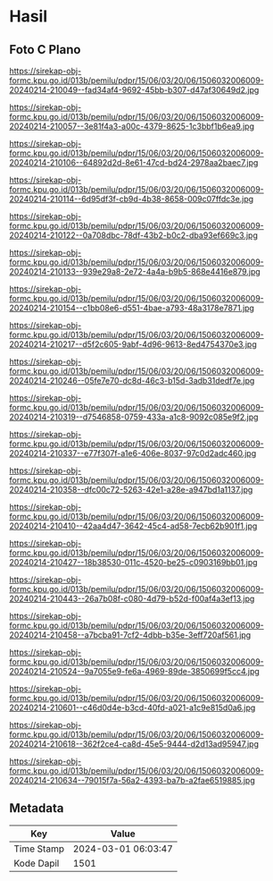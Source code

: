 # Hasil

## Foto C Plano

https://sirekap-obj-formc.kpu.go.id/013b/pemilu/pdpr/15/06/03/20/06/1506032006009-20240214-210049--fad34af4-9692-45bb-b307-d47af30649d2.jpg

https://sirekap-obj-formc.kpu.go.id/013b/pemilu/pdpr/15/06/03/20/06/1506032006009-20240214-210057--3e81f4a3-a00c-4379-8625-1c3bbf1b6ea9.jpg

https://sirekap-obj-formc.kpu.go.id/013b/pemilu/pdpr/15/06/03/20/06/1506032006009-20240214-210106--64892d2d-8e61-47cd-bd24-2978aa2baec7.jpg

https://sirekap-obj-formc.kpu.go.id/013b/pemilu/pdpr/15/06/03/20/06/1506032006009-20240214-210114--6d95df3f-cb9d-4b38-8658-009c07ffdc3e.jpg

https://sirekap-obj-formc.kpu.go.id/013b/pemilu/pdpr/15/06/03/20/06/1506032006009-20240214-210122--0a708dbc-78df-43b2-b0c2-dba93ef669c3.jpg

https://sirekap-obj-formc.kpu.go.id/013b/pemilu/pdpr/15/06/03/20/06/1506032006009-20240214-210133--939e29a8-2e72-4a4a-b9b5-868e4416e879.jpg

https://sirekap-obj-formc.kpu.go.id/013b/pemilu/pdpr/15/06/03/20/06/1506032006009-20240214-210154--c1bb08e6-d551-4bae-a793-48a3178e7871.jpg

https://sirekap-obj-formc.kpu.go.id/013b/pemilu/pdpr/15/06/03/20/06/1506032006009-20240214-210217--d5f2c605-9abf-4d96-9613-8ed4754370e3.jpg

https://sirekap-obj-formc.kpu.go.id/013b/pemilu/pdpr/15/06/03/20/06/1506032006009-20240214-210246--05fe7e70-dc8d-46c3-b15d-3adb31dedf7e.jpg

https://sirekap-obj-formc.kpu.go.id/013b/pemilu/pdpr/15/06/03/20/06/1506032006009-20240214-210319--d7546858-0759-433a-a1c8-9092c085e9f2.jpg

https://sirekap-obj-formc.kpu.go.id/013b/pemilu/pdpr/15/06/03/20/06/1506032006009-20240214-210337--e77f307f-a1e6-406e-8037-97c0d2adc460.jpg

https://sirekap-obj-formc.kpu.go.id/013b/pemilu/pdpr/15/06/03/20/06/1506032006009-20240214-210358--dfc00c72-5263-42e1-a28e-a947bd1a1137.jpg

https://sirekap-obj-formc.kpu.go.id/013b/pemilu/pdpr/15/06/03/20/06/1506032006009-20240214-210410--42aa4d47-3642-45c4-ad58-7ecb62b901f1.jpg

https://sirekap-obj-formc.kpu.go.id/013b/pemilu/pdpr/15/06/03/20/06/1506032006009-20240214-210427--18b38530-011c-4520-be25-c0903169bb01.jpg

https://sirekap-obj-formc.kpu.go.id/013b/pemilu/pdpr/15/06/03/20/06/1506032006009-20240214-210443--26a7b08f-c080-4d79-b52d-f00af4a3ef13.jpg

https://sirekap-obj-formc.kpu.go.id/013b/pemilu/pdpr/15/06/03/20/06/1506032006009-20240214-210458--a7bcba91-7cf2-4dbb-b35e-3eff720af561.jpg

https://sirekap-obj-formc.kpu.go.id/013b/pemilu/pdpr/15/06/03/20/06/1506032006009-20240214-210524--9a7055e9-fe6a-4969-89de-3850699f5cc4.jpg

https://sirekap-obj-formc.kpu.go.id/013b/pemilu/pdpr/15/06/03/20/06/1506032006009-20240214-210601--c46d0d4e-b3cd-40fd-a021-a1c9e815d0a6.jpg

https://sirekap-obj-formc.kpu.go.id/013b/pemilu/pdpr/15/06/03/20/06/1506032006009-20240214-210618--362f2ce4-ca8d-45e5-9444-d2d13ad95947.jpg

https://sirekap-obj-formc.kpu.go.id/013b/pemilu/pdpr/15/06/03/20/06/1506032006009-20240214-210634--79015f7a-56a2-4393-ba7b-a2fae6519885.jpg


## Metadata

| Key        | Value               |
| ---------- | ------------------- |
| Time Stamp | 2024-03-01 06:03:47 |
| Kode Dapil | 1501                |



